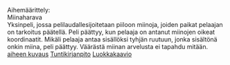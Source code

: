 Aihemäärittely:    
Miinaharava    
Yksinpeli, jossa pelilaudallesijoitetaan piiloon miinoja, joiden paikat pelaajan on tarkoitus päätellä. Peli päättyy, kun pelaaja on antanut miinojen oikeat koordinaatit. Mikäli pelaaja antaa sisällöksi tyhjän ruutuun, jonka sisältönä onkin miina, peli päättyy. Väärästä miinan arvelusta ei tapahdu mitään.
[aiheen kuvaus](Dokumentaatio/aiheenKuvausJaMääritelmä.md)
[Tuntikirjanpito](Dokumentaatio/Tuntikirjanpito.md)
[Luokkakaavio](Dokumentaatio/LuokkakaavioMaarittelyvaihe.png "Määrittelyvaiheen luokkakaavio")

